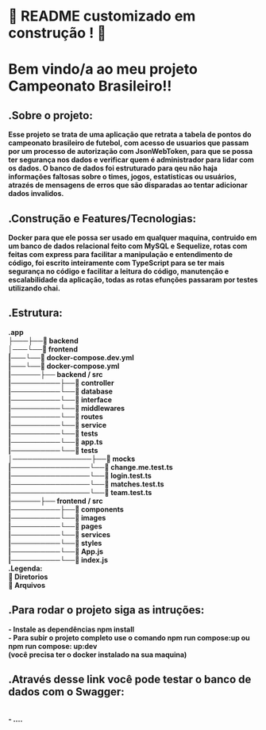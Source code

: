 # :construction: README customizado em construção ! :construction:

<h1><strong>Bem vindo/a ao meu projeto Campeonato Brasileiro!!<strong></h1>

<h2><strong>.Sobre o projeto:</strong></h2>
  Esse projeto se trata de uma aplicação que retrata a tabela de pontos do campeonato brasileiro de futebol, com acesso de usuarios que passam por um processo de
  autorização com <strong>JsonWebToken</strong>, para que se possa ter segurança nos dados e verificar quem é administrador para lidar com os dados. O banco de dados
  foi estruturado para qeu não haja informações faltosas sobre o times, jogos, estatisticas ou usuários, atrazés de mensagens de erros que são disparadas ao tentar
  adicionar dados invalidos.

<h2><strong>.Construção e Features/Tecnologias:</strong></h2                                                                    
      A construção foi feita através do <strong>Docker</strong> para que ele possa ser usado em qualquer maquina, contruido em um banco de dados relacional feito com
      <strong>MySQL</strong> e <strong>Sequelize</strong>, rotas com feitas com <strong>express</strong> para facilitar a manipulação e entendimento de código, foi
      escrito inteiramente com <strong>TypeScript</strong> para se ter mais segurança no código e facilitar a leitura do código, manutenção e escalabilidade da
      aplicação, todas as rotas efunções passaram por testes utilizando <strong>chai</strong>.

<h2><strong>.Estrutura:</strong></h2>
      .app</br>
      ├───├──🔸 backend</br>
      │───└──🔸 frontend</br>
      |───└──🔹 docker-compose.dev.yml</br>
      |───└──🔹 docker-compose.yml</br>
      |──────├── backend / src</br>
      |──────────├──🔸 controller</br>
      |──────────└──🔸 database</br>
      |──────────└──🔸 interface</br>
      |──────────└──🔸 middlewares</br>
      |──────────└──🔸 routes</br>
      |──────────└──🔸 service</br>
      |──────────└──🔸 tests</br>
      |──────────└──🔹 app.ts</br>
      |──────────└──🔸 tests</br>
      │────────────────├──🔸 mocks</br>
      |────────────────└──🔹 change.me.test.ts</br>
      |────────────────└──🔹 login.test.ts</br>
      |────────────────└──🔹 matches.test.ts</br>
      |────────────────└──🔹 team.test.ts</br>
      |──────├── frontend / src</br>
      |──────────├──🔸 components</br>
      |──────────└──🔸 images</br>
      |──────────└──🔸 pages</br>
      |──────────└──🔸 services</br> 
      |──────────└──🔸 styles</br>
      |──────────└──🔹 App.js</br>
      |──────────└──🔹 index.js</br>
  .Legenda:</br>
      🔸 Diretorios</br>
      🔹 Arquivos</br>

<h2><strong>.Para rodar o projeto siga as intruções:</strong></h2>
      - Instale as dependências <strong>npm install</strong>
      </br>
      - Para subir o projeto completo use o comando <strong>npm run compose:up</strong> ou <strong>npm run compose: up:dev</strong>
      </br>
      (você precisa ter o docker instalado na sua maquina)
      </br>

<h2><strong>.Através desse link você pode testar o banco de dados com o Swagger:</strong></h2>
  </br>
      - ....
